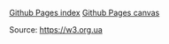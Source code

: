 [Github Pages index](https://reregaga.github.io/tutorial_js_easylevel/index.html)
[Github Pages canvas](https://reregaga.github.io/tutorial_js_easylevel/canvas.html)

Source: https://w3.org.ua
